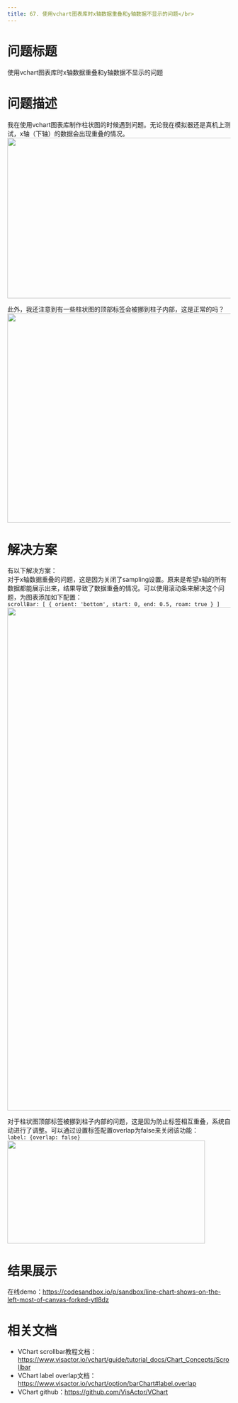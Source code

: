 ```yaml
---
title: 67. 使用vchart图表库时x轴数据重叠和y轴数据不显示的问题</br>
---
```

# 问题标题

使用vchart图表库时x轴数据重叠和y轴数据不显示的问题</br>


# 问题描述

我在使用vchart图表库制作柱状图的时候遇到问题。无论我在模拟器还是真机上测试，x轴（下轴）的数据会出现重叠的情况。</br>
<img src='https://cdn.jsdelivr.net/gh/xuanhun/articles/visactor/img/U31SbU8VPojbmPxZQTrcRdc2n3r.gif' alt='' width='784' height='362'>

此外，我还注意到有一些柱状图的顶部标签会被挪到柱子内部，这是正常的吗？</br>
<img src='https://cdn.jsdelivr.net/gh/xuanhun/articles/visactor/img/KJgPbbvTsoz3VixX8j8chWMMnwb.gif' alt='' width='742' height='472'>

# 解决方案

有以下解决方案：</br>
对于x轴数据重叠的问题，这是因为关闭了sampling设置。原来是希望x轴的所有数据都能展示出来，结果导致了数据重叠的情况。可以使用滚动条来解决这个问题，为图表添加如下配置：</br>
`scrollBar: [ { orient: 'bottom', start: 0, end: 0.5, roam: true } ]`</br>
<img src='https://cdn.jsdelivr.net/gh/xuanhun/articles/visactor/img/JrHObctlUoUZ4exawCwc1CeOn2b.gif' alt='' width='2410' height='1134'>

对于柱状图顶部标签被挪到柱子内部的问题，这是因为防止标签相互重叠，系统自动进行了调整。可以通过设置标签配置overlap为false来关闭该功能：</br>
`label: {overlap: false}`</br>
<img src='https://cdn.jsdelivr.net/gh/xuanhun/articles/visactor/img/HTvTbHfV2o2VVwx0tBYcq8CQnge.gif' alt='' width='446' height='232'>

# 结果展示

在线demo：https://codesandbox.io/p/sandbox/line-chart-shows-on-the-left-most-of-canvas-forked-ytl8dz</br>
# 相关文档

*  VChart scrollbar教程文档：https://www.visactor.io/vchart/guide/tutorial_docs/Chart_Concepts/Scrollbar</br>
*  VChart label overlap文档：https://www.visactor.io/vchart/option/barChart#label.overlap</br>
*  VChart github：https://github.com/VisActor/VChart</br>

